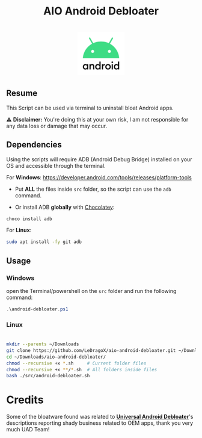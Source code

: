 <div align="center">
  <h1> AIO Android Debloater </h1>
  <h1>
    <img width=25% src="assets/android-11-logo.png">
  </h1>
</div>

## Resume

This Script can be used via terminal to uninstall bloat Android apps.

⚠️ **Disclaimer:** You're doing this at your own risk, I am not responsible for any data loss or damage that may occur.

## Dependencies

Using the scripts will require ADB (Android Debug Bridge) installed on your OS and accessible through the terminal.

For **Windows**: <https://developer.android.com/tools/releases/platform-tools>

- Put **ALL** the files inside `src` folder, so the script can use the `adb` command.

- Or install ADB **globally** with [Chocolatey](https://chocolatey.org/install#individual):

```ps1
choco install adb
```

For **Linux**:

```sh
sudo apt install -fy git adb
```

## Usage

### Windows

open the Terminal/powershell on the `src` folder and run the following command:

```ps1
.\android-debloater.ps1
```

### Linux

```sh

mkdir --parents ~/Downloads
git clone https://github.com/LeDragoX/aio-android-debloater.git ~/Downloads/aio-android-debloater
cd ~/Downloads/aio-android-debloater/
chmod --recursive +x *.sh     # Current folder files
chmod --recursive +x **/*.sh  # All folders inside files
bash ./src/android-debloater.sh
```

# Credits

Some of the bloatware found was related to **[Universal Android Debloater](https://github.com/0x192/universal-android-debloater)**'s descriptions reporting shady business related to OEM apps, thank you very much UAD Team!
